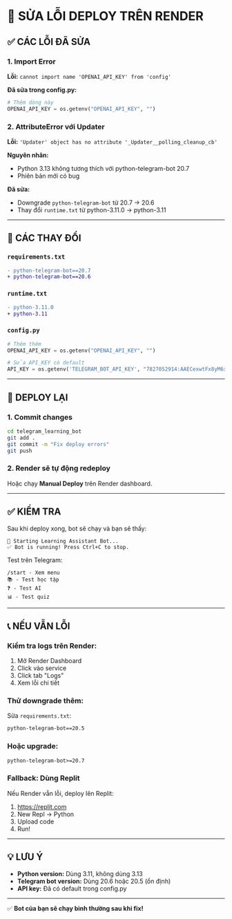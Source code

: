 # 🔧 SỬA LỖI DEPLOY TRÊN RENDER

## ✅ CÁC LỖI ĐÃ SỬA

### 1. Import Error
**Lỗi:** `cannot import name 'OPENAI_API_KEY' from 'config'`

**Đã sửa trong config.py:**
```python
# Thêm dòng này
OPENAI_API_KEY = os.getenv("OPENAI_API_KEY", "")
```

### 2. AttributeError với Updater
**Lỗi:** `'Updater' object has no attribute '_Updater__polling_cleanup_cb'`

**Nguyên nhân:** 
- Python 3.13 không tương thích với python-telegram-bot 20.7
- Phiên bản mới có bug

**Đã sửa:**
- Downgrade `python-telegram-bot` từ 20.7 → 20.6
- Thay đổi `runtime.txt` từ python-3.11.0 → python-3.11

---

## 📝 CÁC THAY ĐỔI

### `requirements.txt`
```diff
- python-telegram-bot==20.7
+ python-telegram-bot==20.6
```

### `runtime.txt`
```diff
- python-3.11.0
+ python-3.11
```

### `config.py`
```python
# Thêm thêm
OPENAI_API_KEY = os.getenv("OPENAI_API_KEY", "")

# Sửa API_KEY có default
API_KEY = os.getenv('TELEGRAM_BOT_API_KEY', "7827052914:AAECexwtFx8yM6xZZZr8BZWtkqVOTiy-bZ8")
```

---

## 🚀 DEPLOY LẠI

### 1. Commit changes
```bash
cd telegram_learning_bot
git add .
git commit -m "Fix deploy errors"
git push
```

### 2. Render sẽ tự động redeploy

Hoặc chạy **Manual Deploy** trên Render dashboard.

---

## ✅ KIỂM TRA

Sau khi deploy xong, bot sẽ chạy và bạn sẽ thấy:

```
🚀 Starting Learning Assistant Bot...
✅ Bot is running! Press Ctrl+C to stop.
```

Test trên Telegram:
```
/start - Xem menu
📚 - Test học tập  
❓ - Test AI
📊 - Test quiz
```

---

## 📞 NẾU VẪN LỖI

### Kiểm tra logs trên Render:
1. Mở Render Dashboard
2. Click vào service
3. Click tab "Logs"
4. Xem lỗi chi tiết

### Thử downgrade thêm:
Sửa `requirements.txt`:
```txt
python-telegram-bot==20.5
```

### Hoặc upgrade:
```txt
python-telegram-bot>=20.7
```

### Fallback: Dùng Replit
Nếu Render vẫn lỗi, deploy lên Replit:
1. https://replit.com
2. New Repl → Python
3. Upload code
4. Run!

---

## 💡 LƯU Ý

- **Python version:** Dùng 3.11, không dùng 3.13
- **Telegram bot version:** Dùng 20.6 hoặc 20.5 (ổn định)
- **API key:** Đã có default trong config.py

---

✅ **Bot của bạn sẽ chạy bình thường sau khi fix!**

